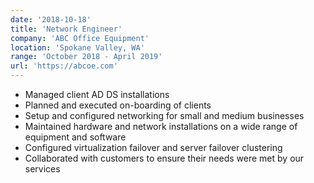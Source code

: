 ```yaml
---
date: '2018-10-18'
title: 'Network Engineer'
company: 'ABC Office Equipment'
location: 'Spokane Valley, WA'
range: 'October 2018 - April 2019'
url: 'https://abcoe.com'
---
```


- Managed client AD DS installations
- Planned and executed on-boarding of clients
- Setup and configured networking for small and medium businesses
- Maintained hardware and network installations on a wide range of equipment and software
- Configured virtualization failover and server failover clustering
- Collaborated with customers to ensure their needs were met by our services
